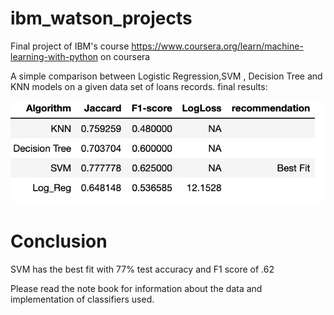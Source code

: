 # ibm_watson_projects

Final project of IBM's course https://www.coursera.org/learn/machine-learning-with-python on coursera

A simple comparison between Logistic Regression,SVM , Decision Tree and KNN models on a given data set of loans records. final results:

<img src="./final_output.png" alt="Final Output"/>

# Conclusion
SVM has the best fit with 77% test accuracy and F1 score of .62

Please read the note book for information about the data and implementation of classifiers used.

